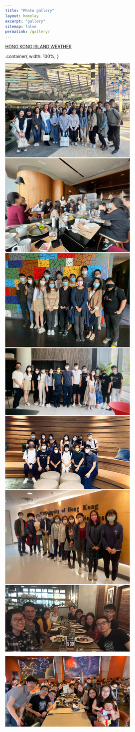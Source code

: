 ```yaml
---
title: "Photo gallery"
layout: homelay
excerpt: "gallery"
sitemap: false
permalink: /gallery/
---
```


<a class="weatherwidget-io" href="https://forecast7.com/en/22d28114d16/hong-kong-island/" data-label_1="HONG KONG ISLAND" data-label_2="WEATHER" data-theme="original" >HONG KONG ISLAND WEATHER</a>
<script>
!function(d,s,id){var js,fjs=d.getElementsByTagName(s)[0];if(!d.getElementById(id)){js=d.createElement(s);js.id=id;js.src='https://weatherwidget.io/js/widget.min.js';fjs.parentNode.insertBefore(js,fjs);}}(document,'script','weatherwidget-io-js');
</script>

<script src="https://static.elfsight.com/platform/platform.js" data-use-service-core defer></script>
<div class="elfsight-app-d6b3e2b5-411d-4c90-b42f-466d49193583" data-elfsight-app-lazy></div>

.container{
width: 100%;
}
<div class="container">
<div class="row"> 
<div class="column">
<img src="/images/news/2023_11_28_christmas_lunch.jpg" width="400">
<img src="/images/news/2021_12_15_christmas_lunch0.jpeg" width="400">
<img src="/images/news/2021_12_15_christmas_lunch2.jpeg" width="400">
<img src="/images/news/20210715_sciencepark1.jpg" width="400">
</div>
<div class="column">
<img src="/images/news/20210715_sciencepark2.jpg" width="400">
<img src="/images/news/2021_XF_grad_group_photo_tiny.jpg" width="400">
<img src="/images/news/news_lablunch.jpg" width="400">
<img src="/images/news/news_disneyretreat.jpg" width="400">
</div>
</div>
